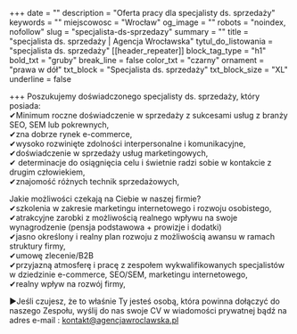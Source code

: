 +++
date = ""
description = "Oferta pracy dla specjalisty ds. sprzedaży"
keywords = ""
miejscowosc = "Wrocław"
og_image = ""
robots = "noindex, nofollow"
slug = "specjalista-ds-sprzedazy"
summary = ""
title = "specjalista ds. sprzedaży | Agencja Wrocławska"
tytul_do_listowania = "specjalista ds. sprzedaży"
[[header_repeater]]
block_tag_type = "h1"
bold_txt = "gruby"
break_line = false
color_txt = "czarny"
ornament = "prawa w dół"
txt_block = "Specjalista ds. sprzedaży"
txt_block_size = "XL"
underline = false

+++
Poszukujemy doświadczonego specjalisty ds. sprzedaży, który posiada:  
✔Minimum roczne doświadczenie w sprzedaży z sukcesami usług z branży SEO, SEM lub pokrewnych,  
✔zna dobrze rynek e-commerce,  
✔wysoko rozwinięte zdolności interpersonalne i komunikacyjne,  
✔doświadczenie w sprzedaży usług marketingowych,  
✔ determinacje do osiągnięcia celu i świetnie radzi sobie w kontakcie z drugim człowiekiem,  
✔znajomość różnych technik sprzedażowych,  
   
Jakie możliwości czekają na Ciebie w naszej firmie?  
✔szkolenia w zakresie marketingu internetowego i rozwoju osobistego,  
✔atrakcyjne zarobki z możliwością realnego wpływu na swoje wynagrodzenie (pensja podstawowa + prowizje i dodatki)  
✔jasno określony i realny plan rozwoju z możliwością awansu w ramach struktury firmy,  
✔umowę zlecenie/B2B  
✔przyjazną atmosferę i pracę z zespołem wykwalifikowanych specjalistów w dziedzinie e-commerce, SEO/SEM, marketingu internetowego,  
✔realny wpływ na rozwój firmy,  
   
▶Jeśli czujesz, że to właśnie Ty jesteś osobą, która powinna dołączyć do naszego Zespołu, wyślij do nas swoje CV w wiadomości prywatnej bądź na adres e-mail : [kontakt@agencjawroclawska.pl](mailto:kontakt@agencjawroclawska.pl)